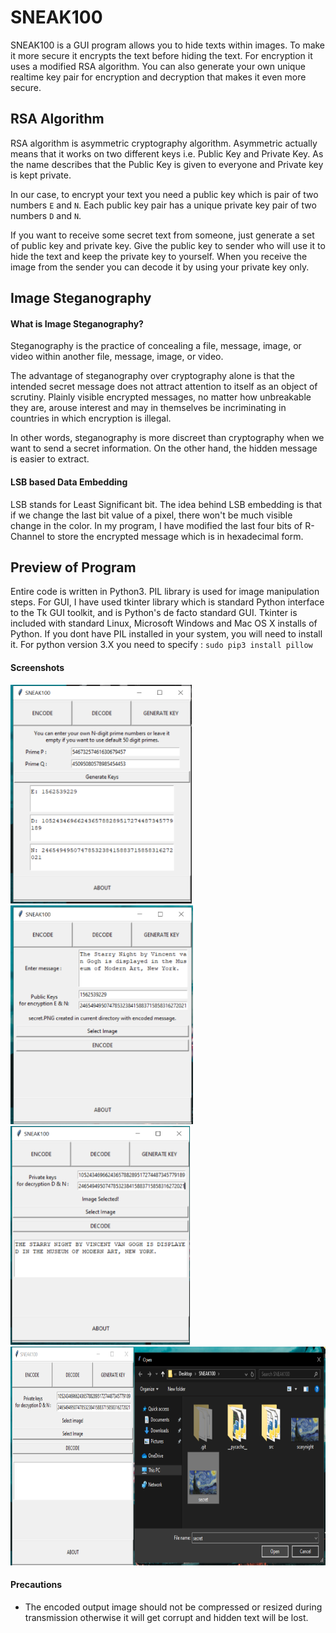 # SNEAK100

SNEAK100 is a GUI program allows you to hide texts within images. To make it more secure it encrypts the text before hiding the text. For encryption it uses a modified RSA algorithm. You can also generate your own unique realtime key pair for encryption and decryption that makes it even more secure.

## RSA Algorithm
RSA algorithm is asymmetric cryptography algorithm. Asymmetric actually means that it works on two different keys i.e. Public Key and Private Key. As the name describes that the Public Key is given to everyone and Private key is kept private. 

In our case, to encrypt your text you need a public key which is pair of two numbers `E` and `N`.
Each public key pair has a unique private key pair of two numbers `D` and `N`. 

If you want to receive some secret text from someone, just generate a set of public key and private key. Give the public key to sender who will use it to hide the text and keep the private key to yourself. When you receive the image from the sender you can decode it by using your private key only.

## Image Steganography
#### What is Image Steganography?
Steganography is the practice of concealing a file, message, image, or video within another file, message, image, or video.

The advantage of steganography over cryptography alone is that the intended secret message does not attract attention to itself as an object of scrutiny. Plainly visible encrypted messages, no matter how unbreakable they are, arouse interest and may in themselves be incriminating in countries in which encryption is illegal.

In other words, steganography is more discreet than cryptography when we want to send a secret information. On the other hand, the hidden message is easier to extract.

#### LSB based Data Embedding
LSB stands for Least Significant bit. The idea behind LSB embedding is that if we change the last bit value of a pixel, there won't be much visible change in the color.  In my program, I have modified the last four bits of R-Channel to store the encrypted message which is in hexadecimal form.
## Preview of Program
Entire code is written in Python3. PIL library is used for image manipulation steps. For GUI, I have used tkinter library which is standard Python interface to the Tk GUI toolkit, and is Python's de facto standard GUI. Tkinter is included with standard Linux, Microsoft Windows and Mac OS X installs of Python. If you dont have PIL installed in your system, you will need to install it.
For python version 3.X you need to specify : 
`sudo pip3 install pillow`

#### Screenshots
<img src="./ss/1.png" height=350> <img src="./ss/2.png" height=350> <img src="./ss/4.png" height=350>
<img src="./ss/3.png" height=350>

#### Precautions
- The encoded output image should not be compressed or resized during transmission otherwise it will get corrupt and hidden text will be lost. 


